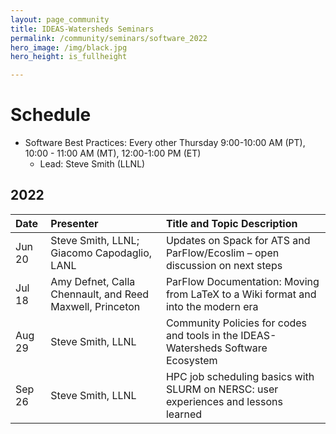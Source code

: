```yaml
---
layout: page_community
title: IDEAS-Watersheds Seminars
permalink: /community/seminars/software_2022
hero_image: /img/black.jpg
hero_height: is_fullheight

---
```


# Schedule
* Software Best Practices: Every other Thursday 9:00-10:00 AM (PT), 10:00 - 11:00 AM (MT), 12:00-1:00 PM (ET)
  - Lead:  Steve Smith (LLNL)

## 2022

| Date      |   Presenter                            | Title and Topic Description                    |
|:----------|:---------------------------------------|:-----------------------------------------------|
| Jun 20    | Steve Smith, LLNL; Giacomo Capodaglio, LANL  | Updates on Spack for ATS and ParFlow/Ecoslim – open discussion on next steps |
| Jul 18   | Amy Defnet, Calla Chennault, and Reed Maxwell, Princeton | ParFlow Documentation: Moving from LaTeX to a Wiki format and into the modern era |
| Aug 29   | Steve Smith, LLNL | Community Policies for codes and tools in the IDEAS-Watersheds Software Ecosystem |
| Sep 26   | Steve Smith, LLNL | HPC job scheduling basics with SLURM on NERSC: user experiences and lessons learned |
